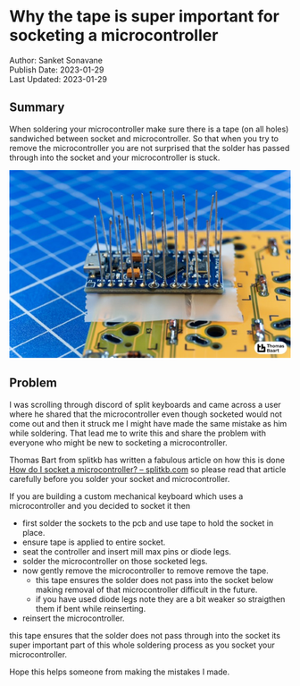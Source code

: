 # Why the tape is super important for socketing a microcontroller

Author: Sanket Sonavane   
Publish Date: 2023-01-29  
Last Updated: 2023-01-29  

## Summary
When soldering your microcontroller make sure there is a tape (on all holes) sandwiched between socket and microcontroller. So that when you try to remove the microcontroller you are not surprised that the solder has passed through into the socket and your microcontroller is stuck. 

![](/assets/img/tape-socket-mc/socket-legs.jpg)

## Problem 
I was scrolling through discord of split keyboards and came across a user where he shared that the microcontroller even though socketed would not come out and then it struck me I might have made the same mistake as him while soldering. That lead me to write this and share the problem with everyone who might be new to socketing a microcontroller.

Thomas Bart from splitkb has written a fabulous article on how this is done [How do I socket a microcontroller? – splitkb.com](https://docs.splitkb.com/hc/en-us/articles/360011263059-How-do-I-socket-a-microcontroller-) so please read that article carefully before you solder your socket and microcontroller.

If you are building a custom mechanical keyboard which uses a microcontroller and you decided to socket it then 
- first solder the sockets to the pcb and use tape to hold the socket in place.
- ensure tape is applied to entire socket.
- seat the controller and insert mill max pins or diode legs.
- solder the microcontroller on those socketed legs.
- now gently remove the microcontroller to remove remove the tape.
    - this tape ensures the solder does not pass into the socket below making removal of that microcontroller difficult in the future.
    - if you have used diode legs note they are a bit weaker so straigthen them if bent while reinserting.
- reinsert the microcontroller. 

this tape ensures that the solder does not pass through into the socket its super important part of this whole soldering process as you socket your microcontroller.

Hope this helps someone from making the mistakes I made.